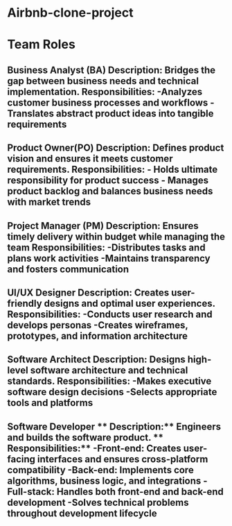 # Airbnb-clone-project
# Team Roles
## Business Analyst (BA)                                                         **Description:**   Bridges the gap between business needs and technical implementation.                                                                  **Responsibilities:**                                                           -Analyzes customer business processes and workflows                             -Translates abstract product ideas into tangible requirements
## Product Owner(PO)                                                              **Description:** Defines product vision and ensures it meets customer requirements.                                                                    **Responsibilities:**                                                           -   Holds ultimate responsibility for product success                          -   Manages product backlog and balances business needs with market trends 
## Project Manager (PM)                                                          **Description:**  Ensures timely delivery within budget while managing the team                                                                             **Responsibilities:**                                                          -Distributes tasks and plans work activities                                    -Maintains transparency and fosters communication
## UI/UX Designer                                                                **Description:**  Creates user-friendly designs and optimal user experiences.                                                                   **Responsibilities:**                                                          -Conducts user research and develops personas                                 -Creates wireframes, prototypes, and information architecture
## Software Architect                                                          **Description:**   Designs high-level software architecture and technical standards.                                                                     **Responsibilities:**                                                         -Makes executive software design decisions                                    -Selects appropriate tools and platforms
## Software Developer                                                          ** Description:** Engineers and builds the software product.                  ** Responsibilities:**                                                        -Front-end: Creates user-facing interfaces and ensures cross-platform compatibility                                                                  -Back-end: Implements core algorithms, business logic, and integrations       -Full-stack: Handles both front-end and back-end development                  -Solves technical problems throughout development lifecycle
